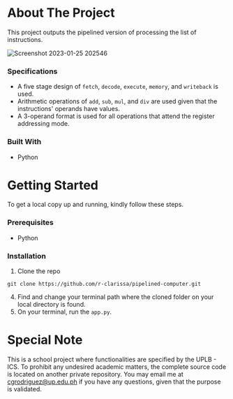 # About The Project
This project outputs the pipelined version of processing the list of instructions.

![Screenshot 2023-01-25 202546](https://user-images.githubusercontent.com/70369183/214563265-c0a53872-496e-48fb-9aa5-ddb5d942bc9c.png)

### Specifications
* A five stage design of `fetch`, `decode`, `execute`, `memory`, and `writeback` is used.
* Arithmetic operations of `add`, `sub`, `mul`, and `div` are used given that the instructions' operands have values.
* A 3-operand format is used for all operations that attend the register addressing mode.

### Built With
* Python

# Getting Started
To get a local copy up and running, kindly follow these steps.

### Prerequisites
* Python

### Installation
1. Clone the repo
```
git clone https://github.com/r-clarissa/pipelined-computer.git
```
4. Find and change your terminal path where the cloned folder on your local directory is found.
5. On your terminal, run the `app.py`.

# Special Note
This is a school project where functionalities are specified by the UPLB - ICS. To prohibit any undesired academic matters, the complete source code is located on another private repository. You may email me at cgrodriguez@up.edu.ph if you have any questions, given that the purpose is validated.
